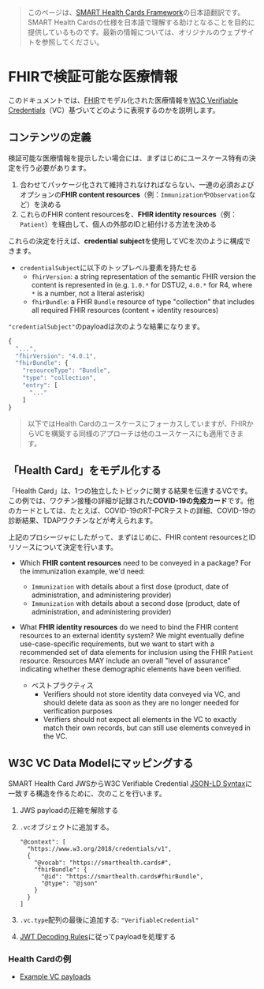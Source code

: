 > このページは、[SMART Health Cards Framework](https://spec.smarthealth.cards/)の日本語翻訳です。SMART Health Cardsの仕様を日本語で理解する助けとなることを目的に提供しているものです。最新の情報については、オリジナルのウェブサイトを参照してください。

# FHIRで検証可能な医療情報

このドキュメントでは、[FHIR][fhir]でモデル化された医療情報を[W3C Verifiable Credentials][vc]（VC）基づいてどのように表現するのかを説明します。

## コンテンツの定義

検証可能な医療情報を提示したい場合には、まずはじめにユースケース特有の決定を行う必要があります。

1. 合わせてパッケージ化されて維持されなければならない、一連の必須およびオプションの**FHIR content resources**（例：`Immunization`や`Observation`など）を決める
2. これらのFHIR content resourcesを、**FHIR identity resources**（例：`Patient`）を経由して、個人の外部のIDと紐付ける方法を決める

これらの決定を行えば、**credential subject**を使用してVCを次のように構成できます。

* `credentialSubject`に以下のトップレベル要素を持たせる
    * `fhirVersion`: a string representation of the semantic FHIR version the content is represented in (e.g. `1.0.*` for DSTU2, `4.0.*` for R4, where `*` is a number, not a literal asterisk)
    * `fhirBundle`: a FHIR `Bundle` resource of type "collection" that includes all required FHIR resources (content + identity resources)

`"credentialSubject"`のpayloadは次のような結果になります。

```js
{
  "...",
  "fhirVersion": "4.0.1",
  "fhirBundle": {
    "resourceType": "Bundle",
    "type": "collection",
    "entry": [
      "..."
    ]
}
```

> 以下ではHealth Cardのユースケースにフォーカスしていますが、FHIRからVCを構築する同様のアプローチは他のユースケースにも適用できます。

## 「Health Card」をモデル化する

「Health Card」は、1つの独立したトピックに関する結果を伝達するVCです。この例では、ワクチン接種の詳細が記録された**COVID-19の免疫カード**です。他のカードとしては、たとえば、COVID-19のRT-PCRテストの詳細、COVID-19の診断結果、TDAPワクチンなどが考えられます。

上記のプロシージャにしたがって、まずはじめに、FHIR content resourcesとIDリソースについて決定を行います。

* Which **FHIR content resources** need to be conveyed in a package? For the immunization example, we'd need:
    * `Immunization` with details about a first dose (product, date of administration, and administering provider)
    * `Immunization` with details about a second dose (product, date of administration, and administering provider)

* What **FHIR identity resources** do we need to bind the FHIR content resources to an external identity system? We might eventually define use-case-specific requirements, but we want to start with a recommended set of data elements for inclusion using the FHIR `Patient` resource. Resources MAY include an overall "level of assurance" indicating whether these demographic elements have been verified.

    * ベストプラクティス
        * Verifiers should not store identity data conveyed via VC, and should delete data as soon as they are no longer needed for verification purposes
        * Verifiers should not expect all elements in the VC to exactly match their own records, but can still use elements conveyed in the VC.

## W3C VC Data Modelにマッピングする

SMART Health Card JWSからW3C Verifiable Credential [JSON-LD Syntax](https://www.w3.org/TR/vc-data-model/#json-ld)に一致する構造を作るために、次のことを行います。

1. JWS payloadの圧縮を解除する

2. `.vc`オブジェクトに追加する。

   ```
   "@context": [
     "https://www.w3.org/2018/credentials/v1",
     {
       "@vocab": "https://smarthealth.cards#",
       "fhirBundle": {
         "@id": "https://smarthealth.cards#fhirBundle",
         "@type": "@json"
       }
     }
   ]
   ```

3. `.vc.type`配列の最後に追加する: `"VerifiableCredential"`

4. [JWT Decoding Rules](https://www.w3.org/TR/vc-data-model/#jwt-decoding)に従ってpayloadを処理する

### Health Cardの例

* [Example VC payloads](https://smarthealth.cards/examples/)

[vc]: https://w3c.github.io/vc-data-model/
[fhir]: https://hl7.org/fhir
